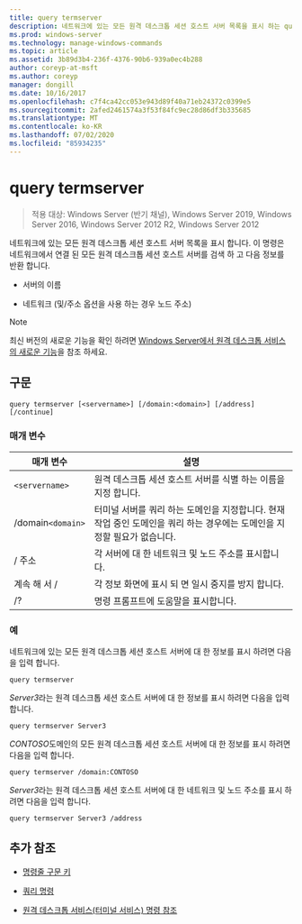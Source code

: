 ```yaml
---
title: query termserver
description: 네트워크에 있는 모든 원격 데스크톱 세션 호스트 서버 목록을 표시 하는 query termserver 명령에 대 한 참조 문서입니다.
ms.prod: windows-server
ms.technology: manage-windows-commands
ms.topic: article
ms.assetid: 3b89d3b4-236f-4376-90b6-939a0ec4b288
author: coreyp-at-msft
ms.author: coreyp
manager: dongill
ms.date: 10/16/2017
ms.openlocfilehash: c7f4ca42cc053e943d89f40a71eb24372c0399e5
ms.sourcegitcommit: 2afed2461574a3f53f84fc9ec28d86df3b335685
ms.translationtype: MT
ms.contentlocale: ko-KR
ms.lasthandoff: 07/02/2020
ms.locfileid: "85934235"
---
```

# <a name="query-termserver"></a>query termserver

> 적용 대상: Windows Server (반기 채널), Windows Server 2019, Windows Server 2016, Windows Server 2012 R2, Windows Server 2012

네트워크에 있는 모든 원격 데스크톱 세션 호스트 서버 목록을 표시 합니다. 이 명령은 네트워크에서 연결 된 모든 원격 데스크톱 세션 호스트 서버를 검색 하 고 다음 정보를 반환 합니다.

- 서버의 이름

- 네트워크 (및/주소 옵션을 사용 하는 경우 노드 주소)

> [!NOTE]
> 최신 버전의 새로운 기능을 확인 하려면 [Windows Server에서 원격 데스크톱 서비스의 새로운 기능](https://docs.microsoft.com/previous-versions/windows/it-pro/windows-server-2012-R2-and-2012/dn283323(v=ws.11))을 참조 하세요.

## <a name="syntax"></a>구문

```
query termserver [<servername>] [/domain:<domain>] [/address] [/continue]
```

### <a name="parameters"></a>매개 변수

| 매개 변수 | 설명 |
|--|--|
| `<servername>` | 원격 데스크톱 세션 호스트 서버를 식별 하는 이름을 지정 합니다. |
| /domain`<domain>` | 터미널 서버를 쿼리 하는 도메인을 지정합니다. 현재 작업 중인 도메인을 쿼리 하는 경우에는 도메인을 지정할 필요가 없습니다. |
| / 주소 | 각 서버에 대 한 네트워크 및 노드 주소를 표시합니다. |
| 계속 해 서 / | 각 정보 화면에 표시 되 면 일시 중지를 방지 합니다. |
| /? | 명령 프롬프트에 도움말을 표시합니다. |

### <a name="examples"></a>예

네트워크에 있는 모든 원격 데스크톱 세션 호스트 서버에 대 한 정보를 표시 하려면 다음을 입력 합니다.

```
query termserver
```

*Server3*라는 원격 데스크톱 세션 호스트 서버에 대 한 정보를 표시 하려면 다음을 입력 합니다.

```
query termserver Server3
```

*CONTOSO*도메인의 모든 원격 데스크톱 세션 호스트 서버에 대 한 정보를 표시 하려면 다음을 입력 합니다.

```
query termserver /domain:CONTOSO
```

*Server3*라는 원격 데스크톱 세션 호스트 서버에 대 한 네트워크 및 노드 주소를 표시 하려면 다음을 입력 합니다.

```
query termserver Server3 /address
```

## <a name="additional-references"></a>추가 참조

- [명령줄 구문 키](command-line-syntax-key.md)

- [쿼리 명령](query.md)

- [원격 데스크톱 서비스(터미널 서비스) 명령 참조](remote-desktop-services-terminal-services-command-reference.md)
